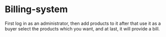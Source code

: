 # Billing-system

First log in as an administrator, then add products to it after that use it as a buyer select the products which you want, and at last, it will provide a bill.
